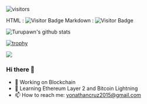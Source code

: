 ![visitors](https://visitor-badge.glitch.me/badge?page_id=yonathanavila.yonathanavila)

HTML : <img src="https://visitor-badges.glitch.me?username=YOUR_USERNAME&repo=YOUR_REPO_ID" alt="Visitor Badge" />
Markdown : ![Visitor Badge](https://visitor-badges.glitch.me?username=YOUR_USERNAME&repo=YOUR_REPO_ID)

![Turupawn's github stats](https://github-readme-stats.vercel.app/api?username=yonathanavila&show_icons=true)

[![trophy](https://github-profile-trophy.vercel.app/?username=yonathanavila&theme=onedark)](https://github.com/ryo-ma/github-profile-trophy)

<a href="https://github.com/anuraghazra/github-readme-stats">
  <!-- Change the `github-readme-stats.anuraghazra1.vercel.app` to `github-readme-stats.vercel.app`  -->
  <img align="center" src="https://github-readme-stats.anuraghazra1.vercel.app/api/top-langs/?username=yonathanavila&layout=compact&theme=radical" />
</a>

### Hi there 👋

- 🔭 Working on Blockchain
- 🌱 Learning Ethereum Layer 2 and Bitcoin Lightning
- 📫 How to reach me: yonathancruz2015@gmail.com

<!--
**yonathanavila/yonathanavila** is a ✨ _special_ ✨ repository because its `README.md` (this file) appears on your GitHub profile.

Here are some ideas to get you started:

- 🔭 I’m currently working on La Bitcoinera TGU
- 🌱 I’m currently learning Blockchain
- 👯 I’m looking to collaborate on ...
- 🤔 I’m looking for help with ...
- 💬 Ask me about ...
- 📫 How to reach me: ...
- 😄 Pronouns: ...
- ⚡ Fun fact: ...
-->
